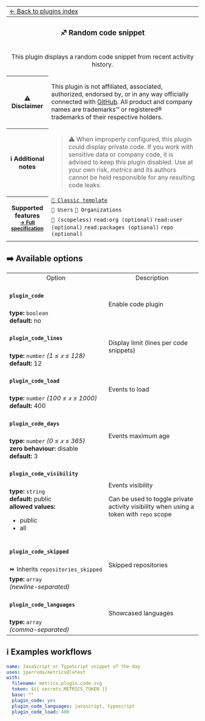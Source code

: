 <!--header-->
<table>
  <tr><td colspan="2"><a href="/README.md#-plugins">← Back to plugins index</a></td></tr>
  <tr><th colspan="2"><h3>♐ Random code snippet</h3></th></tr>
  <tr><td colspan="2" align="center"><p>This plugin displays a random code snippet from recent activity history.</p>
</td></tr>
  <tr><th>⚠️ Disclaimer</th><td><p>This plugin is not affiliated, associated, authorized, endorsed by, or in any way officially connected with <a href="https://github.com">GitHub</a>.
All product and company names are trademarks™ or registered® trademarks of their respective holders.</p>
</td></tr>
  <tr><th>ℹ Additional notes</th><td><blockquote>
<p>⚠️ When improperly configured, this plugin could display private code.
If you work with sensitive data or company code, it is advised to keep this plugin disabled.
Use at your own risk, <em>metrics</em> and its authors cannot be held responsible for any resulting code leaks.</p>
</blockquote>
</td></tr>
  <tr>
    <th rowspan="3">Supported features<br><sub><a href="metadata.yml">→ Full specification</a></sub></th>
    <td><a href="/source/templates/classic/README.md"><code>📗 Classic template</code></a></td>
  </tr>
  <tr>
    <td><code>👤 Users</code> <code>👥 Organizations</code></td>
  </tr>
  <tr>
    <td><code>🔑 (scopeless)</code> <code>read:org (optional)</code> <code>read:user (optional)</code> <code>read:packages (optional)</code> <code>repo (optional)</code></td>
  </tr>
  <tr>
    <td colspan="2" align="center">
      <img src="https://github.com/jparruda/metrics/blob/examples/metrics.plugin.code.svg" alt=""></img>
      <img width="900" height="1" alt="">
    </td>
  </tr>
</table>
<!--/header-->

## ➡️ Available options

<!--options-->
<table>
  <tr>
    <td align="center" nowrap="nowrap">Option</i></td><td align="center" nowrap="nowrap">Description</td>
  </tr>
  <tr>
    <td nowrap="nowrap"><h4><code>plugin_code</code></h4></td>
    <td rowspan="2"><p>Enable code plugin</p>
<img width="900" height="1" alt=""></td>
  </tr>
  <tr>
    <td nowrap="nowrap"><b>type:</b> <code>boolean</code>
<br>
<b>default:</b> no<br></td>
  </tr>
  <tr>
    <td nowrap="nowrap"><h4><code>plugin_code_lines</code></h4></td>
    <td rowspan="2"><p>Display limit (lines per code snippets)</p>
<img width="900" height="1" alt=""></td>
  </tr>
  <tr>
    <td nowrap="nowrap"><b>type:</b> <code>number</code>
<i>(1 ≤
𝑥
≤ 128)</i>
<br>
<b>default:</b> 12<br></td>
  </tr>
  <tr>
    <td nowrap="nowrap"><h4><code>plugin_code_load</code></h4></td>
    <td rowspan="2"><p>Events to load</p>
<img width="900" height="1" alt=""></td>
  </tr>
  <tr>
    <td nowrap="nowrap"><b>type:</b> <code>number</code>
<i>(100 ≤
𝑥
≤ 1000)</i>
<br>
<b>default:</b> 400<br></td>
  </tr>
  <tr>
    <td nowrap="nowrap"><h4><code>plugin_code_days</code></h4></td>
    <td rowspan="2"><p>Events maximum age</p>
<img width="900" height="1" alt=""></td>
  </tr>
  <tr>
    <td nowrap="nowrap"><b>type:</b> <code>number</code>
<i>(0 ≤
𝑥
≤ 365)</i>
<br>
<b>zero behaviour:</b> disable</br>
<b>default:</b> 3<br></td>
  </tr>
  <tr>
    <td nowrap="nowrap"><h4><code>plugin_code_visibility</code></h4></td>
    <td rowspan="2"><p>Events visibility</p>
<p>Can be used to toggle private activity visibility when using a token with <code>repo</code> scope</p>
<img width="900" height="1" alt=""></td>
  </tr>
  <tr>
    <td nowrap="nowrap"><b>type:</b> <code>string</code>
<br>
<b>default:</b> public<br>
<b>allowed values:</b><ul><li>public</li><li>all</li></ul></td>
  </tr>
  <tr>
    <td nowrap="nowrap"><h4><code>plugin_code_skipped</code></h4></td>
    <td rowspan="2"><p>Skipped repositories</p>
<img width="900" height="1" alt=""></td>
  </tr>
  <tr>
    <td nowrap="nowrap">⏩ Inherits <code>repositories_skipped</code><br>
<b>type:</b> <code>array</code>
<i>(newline-separated)</i>
<br></td>
  </tr>
  <tr>
    <td nowrap="nowrap"><h4><code>plugin_code_languages</code></h4></td>
    <td rowspan="2"><p>Showcased languages</p>
<img width="900" height="1" alt=""></td>
  </tr>
  <tr>
    <td nowrap="nowrap"><b>type:</b> <code>array</code>
<i>(comma-separated)</i>
<br></td>
  </tr>
</table>
<!--/options-->

## ℹ️ Examples workflows

<!--examples-->
```yaml
name: JavaScript or TypeScript snippet of the day
uses: jparruda/metrics@latest
with:
  filename: metrics.plugin.code.svg
  token: ${{ secrets.METRICS_TOKEN }}
  base: ""
  plugin_code: yes
  plugin_code_languages: javascript, typescript
  plugin_code_load: 400

```
<!--/examples-->
